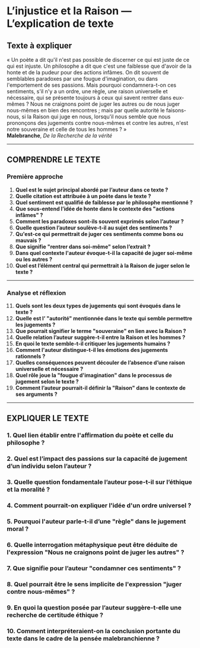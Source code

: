 # L’injustice et la Raison — L’explication de texte

## Texte à expliquer
« Un poète a dit qu'il n'est pas possible de discerner ce qui est juste de ce qui est injuste. Un philosophe a dit que c'est une faiblesse que d'avoir de la honte et de la pudeur pour des actions infâmes. On dit souvent de semblables paradoxes par une fougue d'imagination, ou dans l'emportement de ses passions. Mais pourquoi condamnera-t-on ces sentiments, s'il n'y a un ordre, une règle, une raison universelle et nécessaire, qui se présente toujours à ceux qui savent rentrer dans eux-mêmes ? Nous ne craignons point de juger les autres ou de nous juger nous-mêmes en bien des rencontres ; mais par quelle autorité le faisons-nous, si la Raison qui juge en nous, lorsqu'il nous semble que nous prononçons des jugements contre nous-mêmes et contre les autres, n'est notre souveraine et celle de tous les hommes ? »  
**Malebranche**, *De la Recherche de la vérité*

---

## COMPRENDRE LE TEXTE

### Première approche

1. **Quel est le sujet principal abordé par l’auteur dans ce texte ?**  
2. **Quelle citation est attribuée à un poète dans le texte ?**  
3. **Quel sentiment est qualifié de faiblesse par le philosophe mentionné ?**  
4. **Que sous-entend l’idée de honte dans le contexte des "actions infâmes" ?**  
5. **Comment les paradoxes sont-ils souvent exprimés selon l’auteur ?**  
6. **Quelle question l’auteur soulève-t-il au sujet des sentiments ?**  
7. **Qu'est-ce qui permettrait de juger ces sentiments comme bons ou mauvais ?**  
8. **Que signifie "rentrer dans soi-même" selon l’extrait ?**  
9. **Dans quel contexte l'auteur évoque-t-il la capacité de juger soi-même ou les autres ?**  
10. **Quel est l’élément central qui permettrait à la Raison de juger selon le texte ?**  

---

### Analyse et réflexion

11. **Quels sont les deux types de jugements qui sont évoqués dans le texte ?**  
12. **Quelle est l’ "autorité" mentionnée dans le texte qui semble permettre les jugements ?**  
13. **Que pourrait signifier le terme "souveraine" en lien avec la Raison ?**  
14. **Quelle relation l’auteur suggère-t-il entre la Raison et les hommes ?**  
15. **En quoi le texte semble-t-il critiquer les jugements humains ?**  
16. **Comment l'auteur distingue-t-il les émotions des jugements rationnels ?**  
17. **Quelles conséquences peuvent découler de l’absence d’une raison universelle et nécessaire ?**  
18. **Quel rôle joue la "fougue d'imagination" dans le processus de jugement selon le texte ?**  
19. **Comment l’auteur pourrait-il définir la "Raison" dans le contexte de ses arguments ?**  

---

## EXPLIQUER LE TEXTE

### 1. Quel lien établir entre l'affirmation du poète et celle du philosophe ?  
### 2. Quel est l’impact des passions sur la capacité de jugement d’un individu selon l’auteur ?  
### 3. Quelle question fondamentale l’auteur pose-t-il sur l’éthique et la moralité ?  
### 4. Comment pourrait-on expliquer l'idée d'un ordre universel ?  
### 5. Pourquoi l'auteur parle-t-il d’une "règle" dans le jugement moral ?  
### 6. Quelle interrogation métaphysique peut être déduite de l'expression "Nous ne craignons point de juger les autres" ?  
### 7. Que signifie pour l’auteur "condamner ces sentiments" ?  
### 8. Quel pourrait être le sens implicite de l'expression "juger contre nous-mêmes" ?  
### 9. En quoi la question posée par l’auteur suggère-t-elle une recherche de certitude éthique ?  
### 10. Comment interpréteraient-on la conclusion portante du texte dans le cadre de la pensée malebranchienne ?  